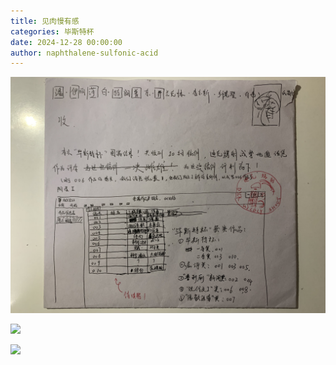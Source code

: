 ```yaml
---
title: 见肉慢有感
categories: 毕斯特杯
date: 2024-12-28 00:00:00
author: naphthalene-sulfonic-acid
---
```


![毕斯特杯](/img/category/beast-cup/beast-cup.jpeg)

![](IMG_4874.jpeg)

![](IMG_4875.jpeg)